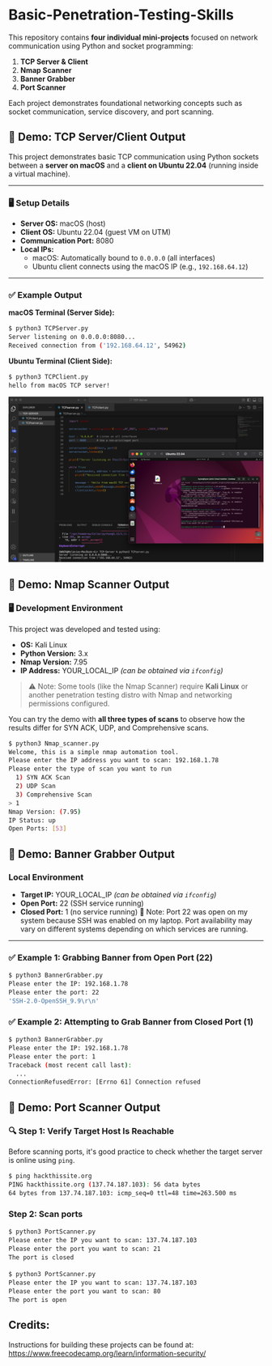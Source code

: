 # Basic-Penetration-Testing-Skills

This repository contains **four individual mini-projects** focused on network communication using Python and socket programming:

1. **TCP Server & Client**
2. **Nmap Scanner**
3. **Banner Grabber**
4. **Port Scanner**

Each project demonstrates foundational networking concepts such as socket communication, service discovery, and port scanning.

## 🧪 Demo: TCP Server/Client Output

This project demonstrates basic TCP communication using Python sockets between a **server on macOS** and a **client on Ubuntu 22.04** (running inside a virtual machine).

---

### 🖥️ Setup Details

- **Server OS:** macOS (host)
- **Client OS:** Ubuntu 22.04 (guest VM on UTM)
- **Communication Port:** 8080
- **Local IPs:** 
  - macOS: Automatically bound to `0.0.0.0` (all interfaces)
  - Ubuntu client connects using the macOS IP (e.g., `192.168.64.12`)

---

### ✅ Example Output

**macOS Terminal (Server Side):**
```bash
$ python3 TCPServer.py
Server listening on 0.0.0.0:8080...
Received connection from ('192.168.64.12', 54962)
```

**Ubuntu Terminal (Client Side):**
```bash
$ python3 TCPClient.py
hello from macOS TCP server!
```
![Demo](TCP.png)

## 🧪 Demo: Nmap Scanner Output

### 🖥️ Development Environment

This project was developed and tested using:

- **OS:** Kali Linux 
- **Python Version:** 3.x
- **Nmap Version:** 7.95
- **IP Address:** YOUR_LOCAL_IP *(can be obtained via `ifconfig`)*

> ⚠️ Note: Some tools (like the Nmap Scanner) require **Kali Linux** or another penetration testing distro with Nmap and networking permissions configured.

You can try the demo with **all three types of scans** to observe how the results differ for SYN ACK, UDP, and Comprehensive scans.

```bash
$ python3 Nmap_scanner.py
Welcome, this is a simple nmap automation tool.
Please enter the IP address you want to scan: 192.168.1.78
Please enter the type of scan you want to run
  1) SYN ACK Scan
  2) UDP Scan
  3) Comprehensive Scan
> 1
Nmap Version: (7.95)
IP Status: up
Open Ports: [53]
```

## 🧪 Demo: Banner Grabber Output

### Local Environment

- **Target IP:** YOUR_LOCAL_IP *(can be obtained via `ifconfig`)*
- **Open Port:** 22 (SSH service running)
- **Closed Port:** 1 (no service running)
📝 Note: Port 22 was open on my system because SSH was enabled on my laptop. Port availability may vary on different systems depending on which services are running.

---

### ✅ Example 1: Grabbing Banner from Open Port (22)

```bash
$ python3 BannerGrabber.py
Please enter the IP: 192.168.1.78
Please enter the port: 22
'SSH-2.0-OpenSSH_9.9\r\n'
```

### ✅ Example 2: Attempting to Grab Banner from Closed Port (1)

```bash
$ python3 BannerGrabber.py
Please enter the IP: 192.168.1.78
Please enter the port: 1
Traceback (most recent call last):
  ...
ConnectionRefusedError: [Errno 61] Connection refused
```


## 🧪 Demo: Port Scanner Output

### 🔍 Step 1: Verify Target Host Is Reachable

Before scanning ports, it's good practice to check whether the target server is online using `ping`.

```bash
$ ping hackthissite.org
PING hackthissite.org (137.74.187.103): 56 data bytes
64 bytes from 137.74.187.103: icmp_seq=0 ttl=48 time=263.500 ms
```
### Step 2: Scan ports

```bash
$ python3 PortScanner.py
Please enter the IP you want to scan: 137.74.187.103
Please enter the port you want to scan: 21
The port is closed

$ python3 PortScanner.py
Please enter the IP you want to scan: 137.74.187.103
Please enter the port you want to scan: 80
The port is open
```

## Credits:

Instructions for building these projects can be found at: 
https://www.freecodecamp.org/learn/information-security/